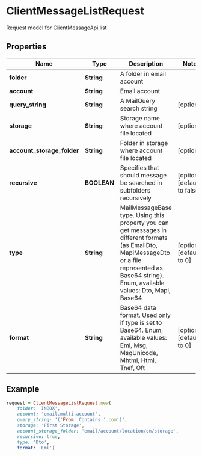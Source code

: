 # ClientMessageListRequest

Request model for ClientMessageApi.list

## Properties

Name | Type | Description | Notes
---- | ---- | ----------- | -----
**folder** |**String** |A folder in email account |
**account** |**String** |Email account |
**query_string** |**String** |A MailQuery search string |[optional] 
**storage** |**String** |Storage name where account file located |[optional] 
**account_storage_folder** |**String** |Folder in storage where account file located |[optional] 
**recursive** |**BOOLEAN** |Specifies that should message be searched in subfolders recursively |[optional] [default to false]
**type** |**String** |MailMessageBase type. Using this property you can get messages in different formats (as EmailDto, MapiMessageDto or a file represented as Base64 string).              Enum, available values: Dto, Mapi, Base64 |[optional] [default to 0]
**format** |**String** |Base64 data format. Used only if type is set to Base64. Enum, available values: Eml, Msg, MsgUnicode, Mhtml, Html, Tnef, Oft |[optional] [default to 0]

## Example
```ruby
request = ClientMessageListRequest.new(
    folder: 'INBOX',
    account: 'email.multi.account',
    query_string: '('From' Contains '.com')',
    storage: 'First Storage',
    account_storage_folder: 'email/account/location/on/storage',
    recursive: true,
    type: 'Dto',
    format: 'Eml')
```
